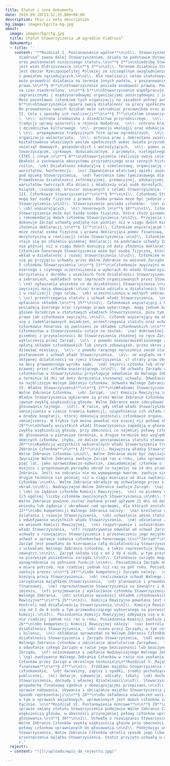 ```yaml
---
title: Statut i inne dokumenty
date: 2019-09-10T13:51:25.000+06:00
description: this is meta description
bg_image: images/bg/cta-bg.jpg
about:
  image: images/bg/ctg.jpg
  title: Statut Stowarzyszenia „W ogrodzie Viadrusa”
  dokumenty:
  - title: ''
    content: "**Rozdział I. Postanowienia ogólne**\n\n1\\. Stowarzyszenie „W ogrodzie
      Viadrusa” zwane dalej Stowarzyszeniem, działa na podstawie Ustawy Prawo o stowarzyszeniach
      oraz postanowień niniejszego statutu.\n\n**§ 2**\n\nSiedzibą Stowarzyszenia
      jest wieś Oldrzyszowice.\n\n**§ 3**\n\n1\\. Terenem działania Stowarzyszenia
      jest obszar Rzeczpospolitej Polskiej ze szczególnym uwzględnieniem powiatu Brzeg
      i powiatów sąsiadujących.\n\n2\\. Dla realizacji celów statutowych Stowarzyszenie
      może prowadzić działania na terenie innych państw, z poszanowaniem tamtejszego
      prawa.\n\n**§ 4**\n\nStowarzyszenie posiada osobowość prawną. Powołane jest
      na czas nieokreślony. \n\n**§ 5**\n\nStowarzyszenie współpracuje z krajowymi,
      zagranicznymi i międzynarodowymi organizacjami pozarządowymi i innymi instytucjami.
      Może pozostawać członkiem tych organizacji na zasadach pełnej autonomii.\n\n**§
      6**\n\nStowarzyszenie opiera swoją działalność na pracy społecznej członków.
      Do prowadzenia swoich działań może zatrudniać pracowników oraz powoływać biura.\n\n**Rozdział
      II. Cele i sposoby ich realizacji**\n\n**§ 7**\n\nCelem stowarzyszenia jest
      \  \n\\- ochrona środowiska i dziedzictwa przyrodniczego,  \n\\- przywrócenie
      tradycji uprawy winorośli w rejonie Nadodrza,  \n\\- ochrona krajobrazu naturalnego
      i dziedzictwa kulturowego  \n\\- promocja ekologii oraz edukacja ekologiczna,
      \ \n\\- propagowanie tradycyjnych form upraw ogrodniczych,  \n\\- promocja i
      organizacja wolontariatu,  \n\\- ochrona praw i dobrostanu zwierząt,  \n\\-
      kształtowanie właściwych postaw społecznych wobec świata przyrody, w tym wobec
      zwierząt domowych, gospodarskich i wolnożyjących,  \n\\- pomoc zwierzętom domowym,
      towarzyszącym, cyrkowym, doświadczalnym, z przemytu, nielegalnego handlu, gatunkom
      CITES i innym.\n\n**§ 8**\n\nStowarzyszenie realizuje swoje cele poprzez:\n\na)
      Dbałość o zachowanie ekosystemu przyrodniczego oraz cennych historycznie kultywarów
      roślin,  \nb) Działalność edukacyjną i szkoleniową, organizację spotkań, wykładów,
      warsztatów, konferencji.  \nc) Zapewnienie właściwej opieki zwierzętom pozostającym
      pod opieką Stowarzyszenia,  \nd) Tworzenie tomu tymczasowego dla zwierząt,  \ne)
      Prowadzenie działalności informacyjnej, promocyjnej, edukacyjnej,  \nf) Organizowanie
      warsztatów twórczych dla dzieci i młodzieży oraz osób dorosłych,  \ng) Wydawanie
      książek, czasopism, broszur związanych z celami Stowarzyszenia. \n\n**Rozdział
      III. Członkowie Stowarzyszenia**\n\n**§ 9**\n\n1\\. Członkami Stowarzyszenia
      mogą być osoby fizyczne i prawne. Osoba prawna może być jedynie członkiem wspierającym
      Stowarzyszenia.\n\n2\\. Stowarzyszenie posiada członków:  \na) zwyczajnych,
      \ \nb) wspierających,  \nc) honorowych.\n\n**§ 10**\n\n1\\. Członkiem zwyczajnym
      Stowarzyszenia może być każda osoba fizyczna, która złoży pisemną deklarację
      i rekomendację dwóch członków Stowarzyszenia.\n\n2\\. Przyjęcia nowych członków
      dokonuje Zarząd uchwałą podjętą nie później niż w ciągu dwóch miesięcy od daty
      złożenia deklaracji.\n\n**§ 11**\n\n1\\. Członkiem wspierającym Stowarzyszenia
      może zostać osoba fizyczna i prawna deklarująca pomoc finansową, rzeczową lub
      merytoryczną w realizacji celów Stowarzyszenia.\n\n2\\. Członkiem wspierającym
      staje się po złożeniu pisemnej deklaracji na podstawie uchwały Zarządu podjętej
      nie później niż w ciągu dwóch miesięcy od daty złożenia deklaracji.\n\n**§ 12**\n\n1\\.
      Członkiem honorowym Stowarzyszenia może być osoba fizyczna, która wniosła wybitny
      wkład w działalność i rozwój Stowarzyszenia.\n\n2\\. Członkiem honorowym staje
      się po przyjęciu uchwały przez Walne Zebranie na wniosek Zarządu albo co najmniej
      5 członków Stowarzyszenia.\n\n**§ 13**\n\nCzłonkowie zwyczajni mają prawo do:\n\na)
      biernego i czynnego uczestniczenia w wyborach do władz Stowarzyszenia,  \nb)
      korzystania z dorobku i wszelkich form działalności Stowarzyszenia,  \nc) udziału
      w zebraniach, wykładach oraz imprezach organizowanych przez Stowarzyszenie,
      \ \nd) zgłaszania wniosków co do działalności Stowarzyszenia.\n\n**§ 14**\n\nCzłonkowie
      zwyczajni mają obowiązek:\n\na) brania udziału w działalności Stowarzyszenia
      i w realizacji jego celów,  \nb) uczestniczenia w walnych zebraniach członków,
      \ \nc) przestrzegania statutu i uchwał władz Stowarzyszenia,  \nd) regularnego
      opłacania składek.\n\n**§ 15**\n\n1\\. Członkowie wspierający i honorowi nie
      posiadają biernego oraz czynnego prawa wyborczego, mogą jednak brać udział z
      głosem doradczym w statutowych władzach Stowarzyszenia, poza tym posiadają takie
      prawa jak członkowie zwyczajni.\n\n2\\. Członek wspierający ma obowiązek wywiązywania
      się z zadeklarowanych świadczeń, przestrzegania statutu oraz uchwał władz Stowarzyszenia.\n\n3\\.
      Członkowie honorowi są zwolnieni ze składek członkowskich.\n\n**§ 16**\n\n1\\.
      Członkostwo w Stowarzyszeniu ustaje na skutek:  \na) dobrowolnej rezygnacji
      pisemnej z przynależności do Stowarzyszenia złożonej na ręce Zarządu,  \nb)
      wykluczenia przez Zarząd:  \n\\- z powodu nieusprawiedliwionego zalegania z
      opłatą składek członkowskich lub innych zobowiązań, przez okres przekraczający
      dziewięć miesięcy,  \n\\- z powodu rażącego naruszenia zasad statutowych, nieprzestrzegania
      postanowień i uchwał władz Stowarzyszenia,  \n\\- ze względu na brak przejawów
      aktywnej działalności na rzecz Stowarzyszenia. c) utraty praw obywatelskich
      na mocy prawomocnego wyroku sądu,  \nd) śmierci członka lub utraty osobowości
      prawnej przez członka wspierającego.\n\n2\\. Od uchwały Zarządu w sprawie pozbawienia
      członkostwa w Stowarzyszeniu przysługuje odwołanie do Walnego Zebrania Członków
      w terminie 14 dni od daty doręczenia stosownej uchwały. Odwołanie jest rozpatrywane
      na najbliższym Walnym Zebraniu Członków. Uchwała Walnego Zebrania jest ostateczna.\n\n**Rozdział
      IV. Władze Stowarzyszenia**\n\n**§ 17**\n\nWładzami Stowarzyszenia są:  \na)
      Walne Zebranie Członków,  \nb) Zarząd,  \nc) Komisja Rewizyjna.\n\n**§ 18**\n\n1\\.
      Władze Stowarzyszenia wybierane są przez Walne Zebranie Członków w głosowaniu
      jawnym zwykłą większością głosów. Walne Zebranie może zdecydować o przeprowadzeniu
      głosowania tajnego.  \n2\\. W razie, gdy skład władz Stowarzyszenia ulegnie
      zmniejszeniu w czasie trwania kadencji, uzupełnienie ich składu może nastąpić
      w drodze kooptacji, której dokonują pozostali członkowie organu, który uległ
      zmniejszeniu. W trybie tym można powołać nie więcej niż połowę składu organu.\n\n**§
      19**\n\nUchwały wszystkich władz Stowarzyszenia zapadają w głosowaniu jawnym
      zwykłą większością głosów, przy obecności co najmniej połowy członków uprawnionych
      do głosowania w pierwszym terminie, w drugim terminie bez względu na liczbę
      obecnych członków, chyba, że dalsze postanowienia statutu stanowią inaczej.\n\n**§
      20**\n\nKadencja wszystkich wybieralnych władz Stowarzyszenia trwa 5 lat.\n\n**Walne
      Zebranie Członków**\n\n**§ 21**\n\n1\\. Najwyższą władzą Stowarzyszenia jest
      Walne Zebranie Członków.\n\n2\\. Walne Zebranie może być zwyczajne i nadzwyczajne.\n\n3\\.
      Zwyczajne Walne Zebrania zwołuje Zarząd raz w roku, jako sprawozdawcze, i co
      pięć lat, jako sprawozdawczo-wyborcze, zawiadamiając członków o jego terminie,
      miejscu i proponowanym porządku obrad co najmniej na 14 dni przed terminem Walnego
      Zebrania. Jeśli na zebraniu nie ma wymaganego kworum, zwołuje się zebranie w
      drugim terminie nie później niż w ciągu miesiąca od dnia zwołania Walnego Zebrania
      Członków.\n\n4\\. Walne Zebranie obraduje wg uchwalonego przez siebie regulaminu
      obrad.\n\n5\\. Nadzwyczajne Walne Zebranie zwołuje Zarząd:  \na) z własnej inicjatywy,
      \ \nb) na żądanie członków Komisji Rewizyjnej,  \nc) na pisemny wniosek co najmniej
      1/3 ogólnej liczby członków zwyczajnych Stowarzyszenia.\n\n6\\. Nadzwyczajne
      Walne Zebranie powinno zostać zwołane przed upływem 21 dni od daty zgłoszenia
      wniosku lub żądania i obradować nad sprawami, dla których zostało zwołane\n\n**§
      22**\n\nDo kompetencji Walnego Zebrania należy:  \na) kreślenie głównych kierunków
      działania i rozwoju Stowarzyszenia,  \nb) uchwalanie zmian statutu,  \nc) wybór
      i odwoływanie wszystkich władz Stowarzyszenia,  \nd) udzielanie Zarządowi absolutorium
      na wniosek Komisji Rewizyjnej,  \ne) rozpatrywanie i zatwierdzanie sprawozdań
      władz Stowarzyszenia,  \nf) rozpatrywanie odwołań od uchwał Zarządu,  \ng) podejmowanie
      uchwały o rozwiązaniu Stowarzyszenia i przeznaczeniu jego majątku,  \nh) podejmowanie
      uchwał w sprawie nadania członkostwa honorowego.\n\n**Zarząd**\n\n**§ 23**\n\n1\\.
      Zarząd jest powołany do kierowania całą działalnością Stowarzyszenia zgodnie
      z uchwałami Walnego Zebrania Członków, a także reprezentuje Stowarzyszenie na
      zewnątrz.\n\n2\\. Zarząd składa się z od 2 do 4 osób, w tym prezesa wybieranego
      na pierwszym posiedzeniu zarządu.\n\n3\\. Członkowie zarządu mogą otrzymywać
      wynagrodzenie za pełnione funkcje.\n\n4\\. Posiedzenia Zarządu odbywają się
      w miarę potrzeb, nie rzadziej jednak niż raz na pół roku. Posiedzenia Zarządu
      zwołuje prezes.\n\n**§ 24**\n\nDo kompetencji Zarządu należy:  \na) kierowanie
      bieżącą pracą Stowarzyszenia,  \nb) realizowanie uchwał Walnego Zebrania,  \nc)
      zarządzanie majątkiem Stowarzyszenia,  \nd) planowanie i prowadzenie gospodarki
      finansowej,  \ne) reprezentowanie Stowarzyszenia na zewnątrz i działanie w jego
      imieniu,  \nf) przyjmowanie i wykluczanie członków Stowarzyszenia,  \ng) zwoływanie
      Walnego Zebrania,  \nh) ustalanie wysokości składek członkowskich.\n\n**Komisja
      Rewizyjna**\n\n**§ 25**\n\n1\\. Komisja Rewizyjna powołana jest do sprawowania
      kontroli nad działalnością Stowarzyszenia.\n\n2\\. Komisja Rewizyjna składa
      się od 2 do 4 osób w tym przewodniczącego wybieranego na pierwszym posiedzeniu
      komisji.\n\n3\\. Posiedzenia Komisji Rewizyjnej odbywają się w miarę potrzeb,
      nie rzadziej jednak niż raz w roku. Posiedzenia Komisji zwołuje przewodniczący.\n\n**§
      26**\n\nDo kompetencji Komisji Rewizyjnej należy:  \na) kontrola całokształtu
      działalności Stowarzyszenia,  \nb) ocena pracy Zarządu, w tym corocznych sprawozdań
      i bilansu,  \nc) składanie sprawozdań na Walnym Zebraniu Członków wraz z oceną
      działalności Stowarzyszenia i Zarządu Stowarzyszenia,  \nd) wnioskowanie do
      Walnego Zebrania Członków o udzielanie absolutorium Zarządowi,  \ne) wnioskowanie
      o odwołanie całego Zarządu w razie jego bezczynności lub bezczynnego członka
      Zarządu,  \nf) wnioskowanie o zwołanie Nadzwyczajnego Walnego Zebrania Członków.
      \ \ng) zwoływanie Walnego Zebrania Członków w razie nie zwołania Walnego Zebrania
      Członków przez Zarząd w określnym terminie\n\n**Rozdział V. Majątek i gospodarka
      finansowa**\n\n**§ 27**\n\n1\\. Źródłami majątku Stowarzyszenia są:  \na) składki
      członkowskie,  \nb) darowizny, zapisy i spadki, środki pochodzące z ofiarności
      publicznej,  \nc) dotacje, subwencje, udziały, lokaty  \nd) dochody z majątku
      Stowarzyszenia, dochody z własnej działalności\n\n2\\. Stowarzyszenie prowadzi
      gospodarkę finansową zgodnie z obowiązującymi przepisami.\n\n3\\. Decyzje w
      sprawie nabywania, zbywania i obciążania majątku Stowarzyszenia podejmuje Zarząd.
      Sposób reprezentacji\n\n**§ 28**\n\nDo składania oświadczeń woli w imieniu Stowarzyszenia,
      w tym w sprawach majątkowych, uprawnionych jest dwóch członków zarządu działających
      łącznie. \n\n**Rozdział VI. Postanowienia końcowe**\n\n**§ 29**\n\nUchwałę w
      sprawie zmiany statutu Stowarzyszenia podejmuje Walne Zebranie Członków zwykłą
      większością głosów, w obecności przynajmniej połowy członków uprawnionych do
      głosowania.\n\n**§ 30**\n\n1\\. Uchwałę o rozwiązaniu Stowarzyszenia podejmuje
      Walne Zebranie Członków zwykłą większością głosów przy obecności co najmniej
      połowy członków uprawnionych do głosowania.\n\n2\\. Podejmując uchwałę o rozwiązaniu
      Stowarzyszenia, Walne Zebranie Członków określa sposób jego likwidacji oraz
      przeznaczenia majątku Stowarzyszenia. Statut przyjęto uchwałą w dniu 12.12.2017
      r."
  rejestr:
  - content: "![](/uploads/wpis_do_rejestru.jpg)"

---
```

